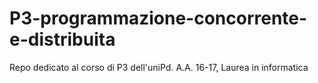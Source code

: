# P3-programmazione-concorrente-e-distribuita
Repo dedicato al corso di P3 dell'uniPd. A.A. 16-17, Laurea in informatica
